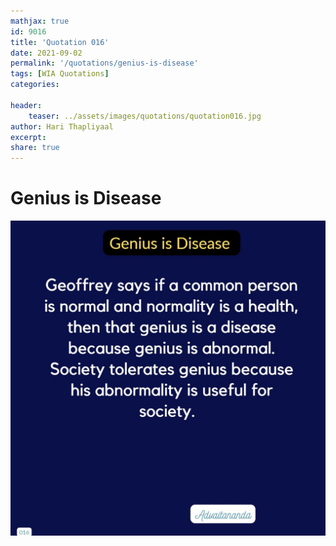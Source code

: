 ```yaml
---
mathjax: true
id: 9016
title: 'Quotation 016'
date: 2021-09-02
permalink: '/quotations/genius-is-disease'
tags: [WIA Quotations] 
categories: 

header:
    teaser: ../assets/images/quotations/quotation016.jpg
author: Hari Thapliyaal 
excerpt:
share: true 
---
```


# Genius is Disease

![Genius is Disease](../assets/images/quotations/quotation016.jpg)
